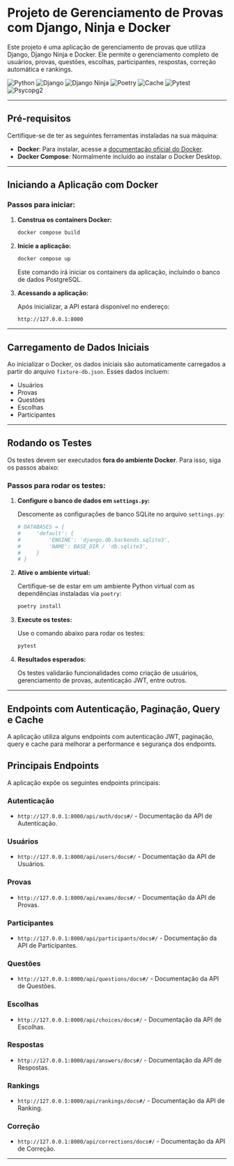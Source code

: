 # Projeto de Gerenciamento de Provas com Django, Ninja e Docker

Este projeto é uma aplicação de gerenciamento de provas que utiliza Django, Django Ninja e Docker. Ele permite o gerenciamento completo de usuários, provas, questões, escolhas, participantes, respostas, correção automática e rankings.

![Python](https://img.shields.io/badge/Python-3.13-blue) ![Django](https://img.shields.io/badge/Django-5.1.3-green) ![Django Ninja](https://img.shields.io/badge/Django%20Ninja-1.3.0-blue) ![Poetry](https://img.shields.io/badge/Poetry-1.8.4-orange) ![Cache](https://img.shields.io/badge/Cache-Memcached-yellow) ![Pytest](https://img.shields.io/badge/Pytest-8.3.3-red) ![Psycopg2](https://img.shields.io/badge/Psycopg2-2.9.10-lightblue)

---

## **Pré-requisitos**

Certifique-se de ter as seguintes ferramentas instaladas na sua máquina:

- **Docker**: Para instalar, acesse a [documentação oficial do Docker](https://docs.docker.com/get-docker/).
- **Docker Compose**: Normalmente incluído ao instalar o Docker Desktop.

---

## **Iniciando a Aplicação com Docker**

### **Passos para iniciar:**

1. **Construa os containers Docker:**

   ```bash
   docker compose build
   ```

2. **Inicie a aplicação:**

   ```bash
   docker compose up
   ```

   Este comando irá iniciar os containers da aplicação, incluindo o banco de dados PostgreSQL.

3. **Acessando a aplicação:**

   Após inicializar, a API estará disponível no endereço:

   ```
   http://127.0.0.1:8000
   ```

---

## **Carregamento de Dados Iniciais**

Ao inicializar o Docker, os dados iniciais são automaticamente carregados a partir do arquivo `fixture-db.json`. Esses dados incluem:

- Usuários
- Provas
- Questões
- Escolhas
- Participantes

---

## **Rodando os Testes**

Os testes devem ser executados **fora do ambiente Docker**. Para isso, siga os passos abaixo:

### **Passos para rodar os testes:**

1. **Configure o banco de dados em `settings.py`:**

   Descomente as configurações de banco SQLite no arquivo `settings.py`:

   ```python
   # DATABASES = {
   #     'default': {
   #         'ENGINE': 'django.db.backends.sqlite3',
   #         'NAME': BASE_DIR / 'db.sqlite3',
   #     }
   # }
   ```

2. **Ative o ambiente virtual:**

   Certifique-se de estar em um ambiente Python virtual com as dependências instaladas via `poetry`:

   ```bash
   poetry install
   ```

3. **Execute os testes:**

   Use o comando abaixo para rodar os testes:

   ```bash
   pytest
   ```

4. **Resultados esperados:**

   Os testes validarão funcionalidades como criação de usuários, gerenciamento de provas, autenticação JWT, entre outros.

---

## **Endpoints com Autenticação, Paginação, Query e Cache**

A aplicação utiliza alguns endpoints com autenticação JWT, paginação, query e cache para melhorar a performance e segurança dos endpoints.

## **Principais Endpoints**

A aplicação expõe os seguintes endpoints principais:

### **Autenticação**

- `http://127.0.0.1:8000/api/auth/docs#/` - Documentação da API de Autenticação.

### **Usuários**

- `http://127.0.0.1:8000/api/users/docs#/` - Documentação da API de Usuários.

### **Provas**

- `http://127.0.0.1:8000/api/exams/docs#/` - Documentação da API de Provas.

### **Participantes**

- `http://127.0.0.1:8000/api/participants/docs#/` - Documentação da API de Participantes.

### **Questões**

- `http://127.0.0.1:8000/api/questions/docs#/` - Documentação da API de Questões.

### **Escolhas**

- `http://127.0.0.1:8000/api/choices/docs#/` - Documentação da API de Escolhas.

### **Respostas**

- `http://127.0.0.1:8000/api/answers/docs#/` - Documentação da API de Respostas.

### **Rankings**

- `http://127.0.0.1:8000/api/rankings/docs#/` - Documentação da API de Ranking.

### **Correção**

- `http://127.0.0.1:8000/api/corrections/docs#/` - Documentação da API de Correção.

---
